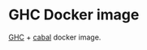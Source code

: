 # GHC Docker image

[GHC](https://www.haskell.org/ghc/) + [cabal](https://www.haskell.org/cabal/) docker image.
